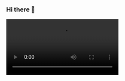 ### Hi there 👋

<video src="https://github.com/lucasgastaldi/lucasgastaldi/blob/main/Lucas-gastaldi.mp4" alt="banner"></video>

<!--
**lucasgastaldi/lucasgastaldi** is a ✨ _special_ ✨ repository because its `README.md` (this file) appears on your GitHub profile.

Here are some ideas to get you started:

- 🔭 I’m currently working on ...
- 🌱 I’m currently learning ...
- 👯 I’m looking to collaborate on ...
- 🤔 I’m looking for help with ...
- 💬 Ask me about ...
- 📫 How to reach me: ...
- 😄 Pronouns: ...
- ⚡ Fun fact: ...
-->
